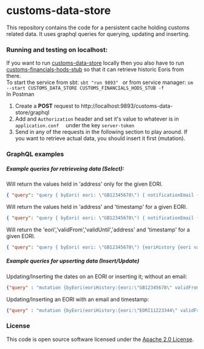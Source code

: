 
# customs-data-store

This repository contains the code for a persistent cache holding customs related data.
It uses graphql queries for querying, updating and inserting.

### Running and testing on localhost:  
If you want to run [customs-data-store](https://github.com/hmrc/customs-data-store) locally then you also have to run [customs-financials-hods-stub](https://github.com/hmrc/customs-financials-hods-stub) so that it can retrieve historic Eoris from there.  
To start the service from sbt: `sbt "run 9893" ` or from service manager: `sm --start CUSTOMS_DATA_STORE CUSTOMS_FINANCIALS_HODS_STUB -f`  
In Postman
1. Create a **POST** request to http://localhost:9893/customs-data-store/graphql
2. Add and `Authorization` header and set it's value to whatever is in `application.conf  ` under the key `server-token`
3. Send in any of the requests in the following section to play around. If you want to retrieve actual data, you should insert it first (mutation).

### GraphQL examples

##### Example queries for retrieveing data (Select):

Will return the values held in 'address' only for the given EORI.
```json
{ "query": "query { byEori( eori: \"GB12345678\") { notificationEmail { address }  } }"}
```

Will return the values held in 'address' and 'timestamp' for a given EORI.
```json
{ "query": "query { byEori( eori: \"GB12345678\") { notificationEmail { address, timestamp } } }"}
```

Will return the 'eori','validFrom','validUntil','address' and 'timestamp' for a given EORI.
```json
{ "query": "query { byEori( eori: \"GB12345678\") {eoriHistory {eori validFrom validUntil},  notificationEmail { address, timestamp } } }"}
```

##### Example queries for upserting data (Insert/Update)

Updating/Inserting the dates on an EORI or inserting it; without an email:
```json
{"query" : "mutation {byEori(eoriHistory:{eori:\"GB12345678\" validFrom:\"20180101\" validUntil:\"20200101\"} )}" }
```

Updating/Inserting an EORI with an email and timestamp:
```json
{"query" : "mutation {byEori(eoriHistory:{eori:\"EORI11223344\" validFrom:\"20180101\" validUntil:\"20200101\"}, notificationEmail: {address: \"someemail@mail.com\", timestamp: \"timestamp\"} )}" }
```

### License

This code is open source software licensed under the [Apache 2.0 License]("http://www.apache.org/licenses/LICENSE-2.0.html").
